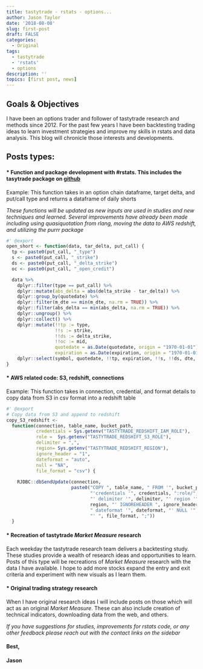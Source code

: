 ```yaml
---
title: tastytrade - rstats - options...
author: Jason Taylor
date: '2018-08-08'
slug: first-post
draft: FALSE
categories:
  - Original
tags:
  - tastytrade
  - 'rstats'
  - options
description: ''
topics: [first post, news]
---
```


## Goals & Objectives  
I have been an options trader and follower of tastytrade research and methods since 2012. For the past few years I have been backtesting trading ideas to learn investment strategies and improve my skills in rstats and data analysis. This blog will chronicle those interests and developments.  
<!--more-->
## Posts types:

#### * Function and package development with #rstats. This includes the tasytrade package on [github](https://github.com/themechanicalbear/tastytrade)  

Example: This function takes in an option chain dataframe, target delta, and put/call type and returns a dataframe of daily shorts  

*These functions will be updated as new inputs are used in studies and new techniques and learned. Several improvements have already been made including using quasiquotation from rlang, moving the data to AWS redshift, and utilizing the purrr package*  


```r
#' @export
open_short <- function(data, tar_delta, put_call) {
  tp <- paste0(put_call, "_type")
  s <- paste0(put_call, "_strike")
  ds <- paste0(put_call, "_delta_strike")
  oc <- paste0(put_call, "_open_credit")

  data %>%
    dplyr::filter(type == put_call) %>%
    dplyr::mutate(abs_delta = abs(delta_strike - tar_delta)) %>%
    dplyr::group_by(quotedate) %>%
    dplyr::filter(m_dte == min(m_dte, na.rm = TRUE)) %>%
    dplyr::filter(abs_delta == min(abs_delta, na.rm = TRUE)) %>%
    dplyr::ungroup() %>%
    dplyr::collect() %>%
    dplyr::mutate(!!tp := type,
                  !!s := strike,
                  !!ds := delta_strike,
                  !!oc := mid,
                  quotedate = as.Date(quotedate, origin = "1970-01-01"),
                  expiration = as.Date(expiration, origin = "1970-01-01")) %>%
    dplyr::select(symbol, quotedate, !!tp, expiration, !!s, !!ds, dte, !!oc)
}
```

#### * AWS related code: S3, redshift, connections  

Example: This function takes in connection, credential, and format details to copy data from S3 in csv format into a redshift table  


```r
#' @export
# Copy data from S3 and append to redshift
copy_S3_redshift <- 
  function(connection, table_name, bucket_path,
           credentials = Sys.getenv("TASTYTRADE_REDSHIFT_IAM_ROLE"),
           role =  Sys.getenv("TASTYTRADE_REDSHIFT_S3_ROLE"),
           delimiter = ",",
           region= Sys.getenv("TASTYTRADE_REDSHIFT_REGION"),
           ignore_header = "1",
           dateformat = "auto",
           null = "NA",
           file_format = "csv") {
    
    RJDBC::dbSendUpdate(connection, 
                        paste0("COPY ", table_name, " FROM '", bucket_path,
                               "'credentials '", credentials, ":role/", role,
                               "' delimiter '", delimiter, "' region '",
                               region, "' IGNOREHEADER ", ignore_header,
                               " dateformat '", dateformat, "' NULL '", null,
                               "' ", file_format, ";"))
  }
```

#### * Recreation of tastytrade *Market Measure* research  

Each weekday the tastytrade research team delivers a backtesting study. These studies provide a wealth of research ideas and opportunities to learn. Posts of this type will be recreations of *Market Measure* research with the data I have available. I hope to add more stocks expand the entry and exit criteria and experiment with new visuals as I learn them.  

#### * Original trading strategy research  

When I have original research ideas I will include posts on those which will act as an original *Market Measure*. These can also include creation of technical indicators, downloading data from the web, and others.

*If you have suggestions for studies, improvements for rstats code, or any other feedback please reach out with the contact links on the sidebar*

#### Best,
#### Jason
